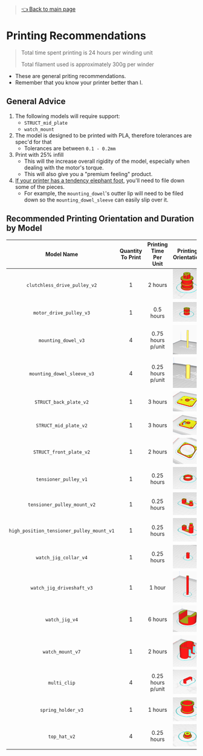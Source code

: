 > [👈 Back to main page](../README.md)

# Printing Recommendations
> Total time spent printing is 24 hours per winding unit
>
> Total filament used is approximately 300g per winder

* These are general priting recommendations. 
* Remember that you know your printer better than I.

## General Advice
1. The following models will require support:
    * `STRUCT_mid_plate`
    * `watch_mount`
1. The model is designed to be printed with PLA, therefore tolerances are spec'd for that
    * Tolerances are between `0.1 - 0.2mm`
1. Print with 25% infill
    * This will the increase overall rigidity of the model, especially when dealing with the motor's torque.
    * This will also give you a "premium feeling" product.
1. [If your printer has a tendency elephant foot](https://pick3dprinter.com/elephant_foot_3d_printing/), you'll need to file down some of the pieces.
    * For example, the `mounting_dowel`'s outter lip will need to be filed down so the `mounting_dowel_sleeve` can easily slip over it.

## Recommended Printing Orientation and Duration by Model

| Model Name | Quantity To Print | Printing Time Per Unit | Printing Orientation |
| :------------: | :------------: | :----------------------------------: | :--------:| 
| `clutchless_drive_pulley_v2` | 1 | 2 hours | ![drive_pulley](images/printing/clutchless_drive_pulley_v2.png) |
| `motor_drive_pulley_v3` | 1 | 0.5 hours | ![motor_drive_pulley](images/printing/motor_drive_pulley_v3.png) |
| `mounting_dowel_v3` | 4 | 0.75 hours p/unit | ![mounting_dowel](images/printing/mounting_dowel_v3.png) |
| `mounting_dowel_sleeve_v3` | 4 | 0.25 hours p/unit | ![mounting_dowel_sleeve](images/printing/mounting_dowel_collar_v3.png) |
| `STRUCT_back_plate_v2` | 1 | 3 hours | ![STRUCT_back_plate](images/printing/STRUCT_back_plate_v2.png) |
| `STRUCT_mid_plate_v2` | 1 | 3 hours | ![STRUCT_mid_plate](images/printing/STRUCT_mid_plate_v2.png) |
| `STRUCT_front_plate_v2` | 1 | 2 hours | ![STRUCT_front_plate](images/printing/STRUCT_front_plate_v2.png) |
| `tensioner_pulley_v1` | 1 | 0.25 hours | ![tensioner_pulley_mount](images/printing/tension_pulley_v1.png) |
| `tensioner_pulley_mount_v2` | 1 | 0.25 hours | ![tensioner_mount](images/printing/tensioner_mount_v2.png) |
| `high_position_tensioner_pulley_mount_v1` | 1 | 0.25 hours | ![high_position_tensioner_mount](images/printing/high_position_tensioner_mount_v2.png) |
| `watch_jig_collar_v4` | 1 | 0.25 hours | ![watch_jig_collar](images/printing/watch_jig_driveshaft_collar_v4.png) |
| `watch_jig_driveshaft_v3` | 1 | 1 hour | ![watch_jig_driveshaft](images/printing/watch_jig_driveshaft_v3.png) |
| `watch_jig_v4` | 1 | 6 hours | ![watch_jig](images/printing/watch_jig_v4.png) |
| `watch_mount_v7` | 1 | 2 hours | ![watch_mount](images/printing/watch_mount_v7.png) |
| `multi_clip` | 4 | 0.25 hours p/unit | ![multi_clip](images/printing/multi_clip_v1.png) |
| `spring_holder_v3` | 1 | 1 hours | ![spring_holder_v3](images/printing/spring_holder_v3.png) |
| `top_hat_v2` | 4 | 0.25 hours | ![top_hat_v2](images/printing/top_hat_v2.png) |
